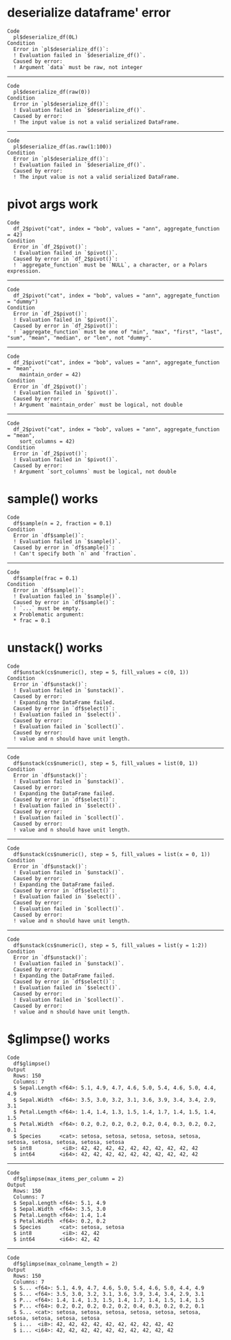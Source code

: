 # deserialize dataframe' error

    Code
      pl$deserialize_df(0L)
    Condition
      Error in `pl$deserialize_df()`:
      ! Evaluation failed in `$deserialize_df()`.
      Caused by error:
      ! Argument `data` must be raw, not integer

---

    Code
      pl$deserialize_df(raw(0))
    Condition
      Error in `pl$deserialize_df()`:
      ! Evaluation failed in `$deserialize_df()`.
      Caused by error:
      ! The input value is not a valid serialized DataFrame.

---

    Code
      pl$deserialize_df(as.raw(1:100))
    Condition
      Error in `pl$deserialize_df()`:
      ! Evaluation failed in `$deserialize_df()`.
      Caused by error:
      ! The input value is not a valid serialized DataFrame.

# pivot args work

    Code
      df_2$pivot("cat", index = "bob", values = "ann", aggregate_function = 42)
    Condition
      Error in `df_2$pivot()`:
      ! Evaluation failed in `$pivot()`.
      Caused by error in `df_2$pivot()`:
      ! `aggregate_function` must be `NULL`, a character, or a Polars expression.

---

    Code
      df_2$pivot("cat", index = "bob", values = "ann", aggregate_function = "dummy")
    Condition
      Error in `df_2$pivot()`:
      ! Evaluation failed in `$pivot()`.
      Caused by error in `df_2$pivot()`:
      ! `aggregate_function` must be one of "min", "max", "first", "last", "sum", "mean", "median", or "len", not "dummy".

---

    Code
      df_2$pivot("cat", index = "bob", values = "ann", aggregate_function = "mean",
        maintain_order = 42)
    Condition
      Error in `df_2$pivot()`:
      ! Evaluation failed in `$pivot()`.
      Caused by error:
      ! Argument `maintain_order` must be logical, not double

---

    Code
      df_2$pivot("cat", index = "bob", values = "ann", aggregate_function = "mean",
        sort_columns = 42)
    Condition
      Error in `df_2$pivot()`:
      ! Evaluation failed in `$pivot()`.
      Caused by error:
      ! Argument `sort_columns` must be logical, not double

# sample() works

    Code
      df$sample(n = 2, fraction = 0.1)
    Condition
      Error in `df$sample()`:
      ! Evaluation failed in `$sample()`.
      Caused by error in `df$sample()`:
      ! Can't specify both `n` and `fraction`.

---

    Code
      df$sample(frac = 0.1)
    Condition
      Error in `df$sample()`:
      ! Evaluation failed in `$sample()`.
      Caused by error in `df$sample()`:
      ! `...` must be empty.
      x Problematic argument:
      * frac = 0.1

# unstack() works

    Code
      df$unstack(cs$numeric(), step = 5, fill_values = c(0, 1))
    Condition
      Error in `df$unstack()`:
      ! Evaluation failed in `$unstack()`.
      Caused by error:
      ! Expanding the DataFrame failed.
      Caused by error in `df$select()`:
      ! Evaluation failed in `$select()`.
      Caused by error:
      ! Evaluation failed in `$collect()`.
      Caused by error:
      ! value and n should have unit length.

---

    Code
      df$unstack(cs$numeric(), step = 5, fill_values = list(0, 1))
    Condition
      Error in `df$unstack()`:
      ! Evaluation failed in `$unstack()`.
      Caused by error:
      ! Expanding the DataFrame failed.
      Caused by error in `df$select()`:
      ! Evaluation failed in `$select()`.
      Caused by error:
      ! Evaluation failed in `$collect()`.
      Caused by error:
      ! value and n should have unit length.

---

    Code
      df$unstack(cs$numeric(), step = 5, fill_values = list(x = 0, 1))
    Condition
      Error in `df$unstack()`:
      ! Evaluation failed in `$unstack()`.
      Caused by error:
      ! Expanding the DataFrame failed.
      Caused by error in `df$select()`:
      ! Evaluation failed in `$select()`.
      Caused by error:
      ! Evaluation failed in `$collect()`.
      Caused by error:
      ! value and n should have unit length.

---

    Code
      df$unstack(cs$numeric(), step = 5, fill_values = list(y = 1:2))
    Condition
      Error in `df$unstack()`:
      ! Evaluation failed in `$unstack()`.
      Caused by error:
      ! Expanding the DataFrame failed.
      Caused by error in `df$select()`:
      ! Evaluation failed in `$select()`.
      Caused by error:
      ! Evaluation failed in `$collect()`.
      Caused by error:
      ! value and n should have unit length.

# $glimpse() works

    Code
      df$glimpse()
    Output
      Rows: 150
      Columns: 7
      $ Sepal.Length <f64>: 5.1, 4.9, 4.7, 4.6, 5.0, 5.4, 4.6, 5.0, 4.4, 4.9
      $ Sepal.Width  <f64>: 3.5, 3.0, 3.2, 3.1, 3.6, 3.9, 3.4, 3.4, 2.9, 3.1
      $ Petal.Length <f64>: 1.4, 1.4, 1.3, 1.5, 1.4, 1.7, 1.4, 1.5, 1.4, 1.5
      $ Petal.Width  <f64>: 0.2, 0.2, 0.2, 0.2, 0.2, 0.4, 0.3, 0.2, 0.2, 0.1
      $ Species      <cat>: setosa, setosa, setosa, setosa, setosa, setosa, setosa, setosa, setosa, setosa
      $ int8          <i8>: 42, 42, 42, 42, 42, 42, 42, 42, 42, 42
      $ int64        <i64>: 42, 42, 42, 42, 42, 42, 42, 42, 42, 42

---

    Code
      df$glimpse(max_items_per_column = 2)
    Output
      Rows: 150
      Columns: 7
      $ Sepal.Length <f64>: 5.1, 4.9
      $ Sepal.Width  <f64>: 3.5, 3.0
      $ Petal.Length <f64>: 1.4, 1.4
      $ Petal.Width  <f64>: 0.2, 0.2
      $ Species      <cat>: setosa, setosa
      $ int8          <i8>: 42, 42
      $ int64        <i64>: 42, 42

---

    Code
      df$glimpse(max_colname_length = 2)
    Output
      Rows: 150
      Columns: 7
      $ S... <f64>: 5.1, 4.9, 4.7, 4.6, 5.0, 5.4, 4.6, 5.0, 4.4, 4.9
      $ S... <f64>: 3.5, 3.0, 3.2, 3.1, 3.6, 3.9, 3.4, 3.4, 2.9, 3.1
      $ P... <f64>: 1.4, 1.4, 1.3, 1.5, 1.4, 1.7, 1.4, 1.5, 1.4, 1.5
      $ P... <f64>: 0.2, 0.2, 0.2, 0.2, 0.2, 0.4, 0.3, 0.2, 0.2, 0.1
      $ S... <cat>: setosa, setosa, setosa, setosa, setosa, setosa, setosa, setosa, setosa, setosa
      $ i...  <i8>: 42, 42, 42, 42, 42, 42, 42, 42, 42, 42
      $ i... <i64>: 42, 42, 42, 42, 42, 42, 42, 42, 42, 42

